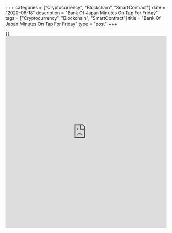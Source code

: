 +++
categories = ["Cryptocurrency", "Blockchain", "SmartContract"]
date = "2020-06-18"
description = "Bank Of Japan Minutes On Tap For Friday"
tags = ["Cryptocurrency", "Blockchain", "SmartContract"]
title = "Bank Of Japan Minutes On Tap For Friday"
type = "post"
+++

{{<iframe id="large-banner" src="https://www.bounty.group/#slide=23.0" width="100%" height="600" scrolling="no" style="border: 0px solid rgb(216, 221, 230); border-radius: 3px;">}}

The Bank of Japan will on Friday release the minutes from its emergency
monetary [policy](https://www.fintechee.com/policy/) meeting on May 22, highlighting a light day for Asia-
Pacific economic activity.

At the meeting, the BoJ introduced a new lending program to help small
and medium-sized firms and left its target for short-term interest rate
and the bond yield target unchanged. The board unanimously decided to
launch a lending scheme worth about JPY 30 trillion to support SMEs
struggling amid the Covid-19 pandemic.

Japan also will see nationwide May figures for consumer prices; in
April, overall inflation was up 0.1 percent on year and down 0.2 on
month, while core CPI was down 0.2 percent on year.

Taiwan will provide May numbers for export orders, with forecasts
suggesting a 1.1 percent increase on year following the 2.3 percent
decline in April.

For comments and feedback [contact](https://www.playgroundfx.com/contact/): editorial@rtt[news](https://www.letsplayfx.com/blog/forex-news-website/).com

[Economic News][1]

 **What parts of the world are seeing the best (and worst) economic
performances lately? Click[here][2] to check out our [Econ Scorecard][2]
and find out! See up-to-the-moment [ranking](https://www.playgroundfx.com/blog/crypto-exchange-ranking/)s for the best and worst
performers in [GDP][2], [unemployment rate][3], [inflation][4] and much
more.**

   1. www.rtt[news](https://www.letsplayfx.com/blog/forex-news-website/).com/Content/EconomicNews.aspx
   2. www.rtt[news](https://www.letsplayfx.com/blog/forex-news-website/).com/economic-scorecard/world-rank/GDP/highest-performance.aspx
   3. www.rtt[news](https://www.letsplayfx.com/blog/forex-news-website/).com/economic-scorecard/world-rank/unemployment-rate/lowest-performance.aspx
   4. www.rtt[news](https://www.letsplayfx.com/blog/forex-news-website/).com/economic-scorecard/world-rank/CPI/highest-performance.aspx